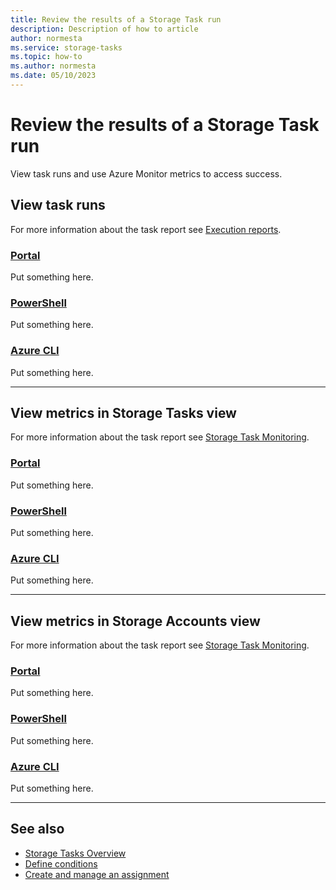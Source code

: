 ```yaml
---
title: Review the results of a Storage Task run
description: Description of how to article
author: normesta
ms.service: storage-tasks
ms.topic: how-to
ms.author: normesta
ms.date: 05/10/2023
---
```


# Review the results of a Storage Task run

View task runs and use Azure Monitor metrics to access success.

## View task runs

For more information about the task report see [Execution reports](storage-task-conditions.md#execution-reports).

### [Portal](#tab/azure-portal)

Put something here.

### [PowerShell](#tab/powershell)

Put something here.

### [Azure CLI](#tab/azure-cli)

Put something here.

---

## View metrics in Storage Tasks view

For more information about the task report see [Storage Task Monitoring](monitor-storage-tasks.md).

### [Portal](#tab/azure-portal)

Put something here.

### [PowerShell](#tab/powershell)

Put something here.

### [Azure CLI](#tab/azure-cli)

Put something here.

---

## View metrics in Storage Accounts view

For more information about the task report see [Storage Task Monitoring](monitor-storage-tasks.md).

### [Portal](#tab/azure-portal)

Put something here.

### [PowerShell](#tab/powershell)

Put something here.

### [Azure CLI](#tab/azure-cli)

Put something here.

---

## See also

- [Storage Tasks Overview](overview.md)
- [Define conditions](storage-task-condition-edit.md)
- [Create and manage an assignment](storage-task-assignment-create.md)
